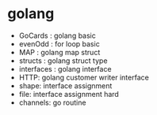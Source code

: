 # golang
* GoCards : golang basic
* evenOdd : for loop basic
* MAP : golang map struct
* structs : golang struct type
* interfaces : golang interface
* HTTP: golang customer writer interface
* shape: interface assignment
* file: interface assignment hard
* channels: go routine